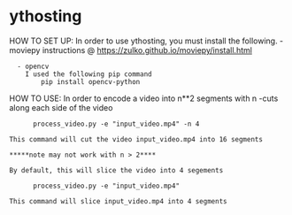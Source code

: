 # ythosting

HOW TO SET UP:
    In order to use ythosting, you must install the following.
      - moviepy 
        instructions @ https://zulko.github.io/moviepy/install.html

      - opencv 
        I used the following pip command
            pip install opencv-python
      
HOW TO USE:
    In order to encode a video into n**2 segments with n -cuts along each side of the video
   
          process_video.py -e "input_video.mp4" -n 4
    
    This command will cut the video input_video.mp4 into 16 segments
    
    *****note may not work with n > 2****
    
    By default, this will slice the video into 4 segements
    
          process_video.py -e "input_video.mp4"
          
    This command will slice input_video.mp4 into 4 segments
